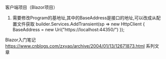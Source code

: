 ﻿客户端项目（Blazor项目）
1. 需要修改Program的基地址,其中的BaseAddress是接口的地址,可以改成从配置文件获取
builder.Services.AddTransient(sp => new HttpClient { BaseAddress = new Uri("https://localhost:44350/") });


Blazor入门笔记
https://www.cnblogs.com/zxyao/archive/2004/01/13/12671873.html 系列文章
